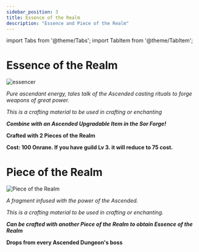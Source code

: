 ```yaml
---
sidebar_position: 3
title: Essence of the Realm
description: "Essence and Piece of the Realm"
---
```


import Tabs from '@theme/Tabs';
import TabItem from '@theme/TabItem';

<Tabs>
  <TabItem value="Essence of the Realm" label="Essence of the Realm" default>

# Essence of the Realm

![essencer](https://vwiki.valorserver.com/api/item/picture/essence%20of%20the%20realm)

<i>Pure ascendant energy, tales talk of the Ascended casting rituals to forge weapons of great power.</i>

*This is a crafting material to be used in crafting or enchanting*

***Combine with an Ascended Upgradable Item in the Sor Forge!***

**Crafted with 2 Pieces of the Realm**

**Cost: 100 Onrane. If you have guild Lv 3. it will reduce to 75 cost.**

  </TabItem>
  <TabItem value="Piece of the Realm" label="Piece of the Realm">

# Piece of the Realm

![Piece of the Realm](https://vwiki.valorserver.com/api/item/picture/piece%20of%20the%20realm)

<i>A fragment infused with the power of the Ascended.</i>

*This is a crafting material to be used in crafting or enchanting.*

***Can be crafted with another Piece of the Realm to obtain Essence of the Realm***

**Drops from every Ascended Dungeon's boss**

  </TabItem>
</Tabs>

